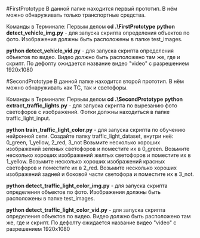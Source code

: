 #FirstPrototype
В данной папке находится первый прототип. В нём можно обнаруживать только транспортные средства.

Команды в Терминале:
Первым делом <b>cd .\FirstPrototype</b>
<b>python detect_vehicle_img.py</b> - для запуска скрипта определения объектов по фото.
Изображения должны быть расположены в папке test_images.

<b>python detect_vehicle_vid.py</b> - для запуска скрипта определения объектов по видео.
Видео должно быть расположено там же, где и скрипт.
По дефолту ожидается название видео "video" с разрешением 1920x1080

#SecondPrototype
В данной папке находится второй прототип. В нём можно обнаруживать как ТС, так и светофоры.

Команды в Терминале:
Первым делом <b>cd .\SecondPrototype</b>
<b>python extract_traffic_lights.py</b> - для запуска скрипта по вырезанию фото светофоров с изображений.
Фотки должны находиться в папке traffic_light_input.

<b>python train_traffic_light_color.py</b> - для запуска скрипта по обучению нейронной сети.
Создайте папку traffic_light_dataset, внутри неё: 0_green, 1_yellow, 2_red, 3_not
    Возьмите несколько хороших изображений зеленых светофоров и поместите их в 0_green.
    Возьмите несколько хороших изображений желтых светофоров и поместите их в 1_yellow.
    Возьмите несколько хороших изображений красных светофоров и поместите их в 2_red.
    Возьмите несколько хороших изображений задней и боковой части светофора и поместите их в 3_not.

<b>python detect_traffic_light_color_img.py</b> - для запуска скрипта определения объектов по фото.
Изображения должны быть расположены в папке test_images.

<b>python detect_traffic_light_color_vid.py</b> - для запуска скрипта определения объектов по видео.
Видео должно быть расположено там же, где и скрипт.
По дефолту ожидается название видео "video" с разрешением 1920x1080
